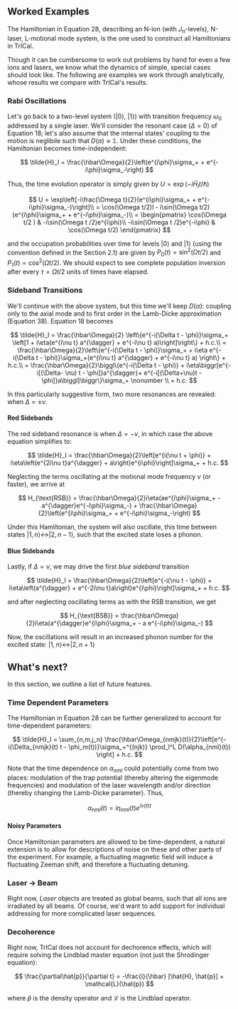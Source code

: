 ## Worked Examples

The Hamiltonian in Equation 28, describing an N-ion (with $J_n$-levels), N-laser, L-motional mode system, is the one used to construct all Hamiltonians in TrICal.

Though it can be cumbersome to work out problems by hand for even a few ions and lasers, we know what the dynamics of simple, special cases should look like. The following are examples we work through analytically, whose results we compare with TrICal's results.

### Rabi Oscillations

Let's go back to a two-level system ($|0\rangle$, $|1\rangle$) with transition frequency $\omega_0$ addressed by a single laser. We'll consider the resonant case ($\Delta = 0$) of Equation 18; let's also assume that the internal states' coupling to the motion is neglibile such that $D(\alpha) \approx \mathbb{1}$. Under these conditions, the Hamiltonian becomes time-independent:

$$
    \tilde{H}_I = \frac{\hbar\Omega}{2}\left(e^{i\phi}\sigma_+ + e^{-i\phi}\sigma_-\right)
$$

Thus, the time evolution operator is simply given by $U = \exp(-i\tilde{H}_I t/\hbar)$

$$
    U = \exp\left[-i\frac{\Omega t}{2}(e^{i\phi}\sigma_+ + e^{-i\phi}\sigma_-)\right]\\
    = \cos(\Omega t/2)I - i\sin(\Omega t/2)(e^{i\phi}\sigma_+ + e^{-i\phi}\sigma_-)\\
    = \begin{pmatrix}
        \cos(\Omega t/2 ) & -i\sin(\Omega t /2)e^{i\phi}\\
        -i\sin(\Omega t /2)e^{-i\phi} & \cos(\Omega t/2)
        \end{pmatrix}
$$

and the occupation probabilities over time for levels $|0\rangle$ and $|1\rangle$ (using the convention defined in the Section 2.1) are given by $P_0(t) = \sin^2({\Omega t /2})$ and $P_1(t) = \cos^2({\Omega t /2})$. We should expect to see complete population inversion after every $\tau = \Omega t/2$ units of times have elapsed.

### Sideband Transitions

We'll continue with the above system, but this time we'll keep $D(\alpha)$: coupling only to the axial mode and to first order in the Lamb-Dicke approximation (Equation 38). Equation 18 becomes

$$
    \tilde{H}_I = \frac{\hbar\Omega}{2} \left\{e^{-i(\Delta t - \phi)}\sigma_+ \left[1 + i\eta(e^{i\nu t} a^{\dagger} + e^{-i\nu t} a)\right]\right\} + h.c.\\
    = \frac{\hbar\Omega}{2}\left\{e^{-i(\Delta t - \phi)}\sigma_+ + i\eta e^{-i(\Delta t - \phi)}\sigma_+(e^{i\nu t} a^{\dagger} + e^{-i\nu t} a) \right\} + h.c.\\
    = \frac{\hbar\Omega}{2}\biggl\{e^{-i(\Delta t - \phi)} + i\eta\biggr[e^{-i[(\Delta- \nu) t - \phi]}a^{\dagger}+ e^{-i[(\Delta+\nu)t - \phi]}a\biggl]\biggr\}\sigma_+  \nonumber \\
    + h.c.
$$

In this particularly suggestive form, two more resonances are revealed: when $\Delta = \pm \nu$.

#### Red Sidebands

The red sideband resonance is when $\Delta = -\nu$, in which case the above equation simplifies to:

$$
    \tilde{H}_I = \frac{\hbar\Omega}{2}\left[e^{i(\nu t + \phi)} + i\eta\left(e^{2i\nu t}a^{\dagger} + a\right)e^{i\phi}\right]\sigma_+ + h.c.
$$

Neglecting the terms oscillating at the motional mode frequency $\nu$ (or faster), we arrive at

$$
    H_{\text{RSB}} = \frac{\hbar\Omega}{2}i\eta(ae^{i\phi}\sigma_+ - a^{\dagger}e^{-i\phi}\sigma_-) + \frac{\hbar\Omega}{2}\left(e^{i\phi}\sigma_+ + e^{-i\phi}\sigma_-\right)
$$

Under this Hamiltonian, the system will also oscillate, this time between states $|1, n\rangle \leftrightarrow |2, n-1\rangle$, such that the excited state loses a phonon.

#### Blue Sidebands

Lastly, if $\Delta = \nu$, we may drive the first _blue sideband_ transition

$$
    \tilde{H}_I = \frac{\hbar\Omega}{2}\left[e^{-i(\nu t - \phi)} + i\eta\left(a^{\dagger} + e^{-2i\nu t}a\right)e^{i\phi}\right]\sigma_+ + h.c.
$$

and after neglecting oscillating terms as with the RSB transition, we get

$$
    H_{\text{BSB}} = \frac{\hbar\Omega}{2}i\eta(a^{\dagger}e^{i\phi}\sigma_+ - a e^{-i\phi}\sigma_-)
$$

Now, the oscillations will result in an increased phonon number for the excited state: $|1, n\rangle \leftrightarrow |2, n+1 \rangle$

## What's next?

In this section, we outline a list of future features.

### Time Dependent Parameters

The Hamiltonian in Equation 28 can be further generalized to account for time-dependent parameters:

$$
    \tilde{H}_I = \sum_{n,m,j_n} \frac{\hbar\Omega_{nmjk}(t)}{2}\left[e^{-i(\Delta_{nmjk}(t) t - \phi_m(t))}\sigma_+^{(njk)} \prod_l^L D(\alpha_{nml}(t)) \right] + h.c.
$$

Note that the time dependence on $\alpha_{nml}$ could potentially come from two places: modulation of the trap potential (thereby altering the eigenmode frequencies) and modulation of the laser wavelength and/or direction (thereby changing the Lamb-Dicke parameter). Thus,

$$
    \alpha_{nml}(t) = i\eta_{nml}(t)e^{i\nu(t) t}
$$

#### Noisy Parameters

Once Hamiltonian parameters are allowed to be time-dependent, a natural extension is to allow for descriptions of noise on these and other parts of the experiment. For example, a fluctuating magnetic field will induce a fluctuating Zeeman shift, and therefore a fluctuating detuning.

### Laser $\rightarrow$ Beam

Right now, _Laser_ objects are treated as global beams, such that all ions are irradiated by all beams. Of course, we'd want to add support for individual addressing for more complicated laser sequences.

### Decoherence

Right now, TrICal does not account for dechorence effects, which will require solving the Lindblad master equation (not just the Shrodinger equation):

$$
    \frac{\partial\hat{p}}{\partial t} = -\frac{i}{\hbar} [\hat{H}, \hat{p}] + \mathcal{L}(\hat{p})
$$

where $\hat{p}$ is the density operator and $\mathcal{L}$ is the Lindblad operator.

